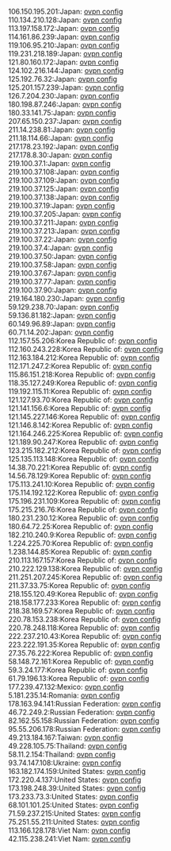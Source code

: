 106.150.195.201:Japan: [ovpn config](vpn/106_150_195_201.ovpn)  
110.134.210.128:Japan: [ovpn config](vpn/110_134_210_128.ovpn)  
113.197.158.172:Japan: [ovpn config](vpn/113_197_158_172.ovpn)  
114.161.86.239:Japan: [ovpn config](vpn/114_161_86_239.ovpn)  
119.106.95.210:Japan: [ovpn config](vpn/119_106_95_210.ovpn)  
119.231.218.189:Japan: [ovpn config](vpn/119_231_218_189.ovpn)  
121.80.160.172:Japan: [ovpn config](vpn/121_80_160_172.ovpn)  
124.102.216.144:Japan: [ovpn config](vpn/124_102_216_144.ovpn)  
125.192.76.32:Japan: [ovpn config](vpn/125_192_76_32.ovpn)  
125.201.157.239:Japan: [ovpn config](vpn/125_201_157_239.ovpn)  
126.7.204.230:Japan: [ovpn config](vpn/126_7_204_230.ovpn)  
180.198.87.246:Japan: [ovpn config](vpn/180_198_87_246.ovpn)  
180.33.141.75:Japan: [ovpn config](vpn/180_33_141_75.ovpn)  
207.65.150.237:Japan: [ovpn config](vpn/207_65_150_237.ovpn)  
211.14.238.81:Japan: [ovpn config](vpn/211_14_238_81.ovpn)  
211.18.114.66:Japan: [ovpn config](vpn/211_18_114_66.ovpn)  
217.178.23.192:Japan: [ovpn config](vpn/217_178_23_192.ovpn)  
217.178.8.30:Japan: [ovpn config](vpn/217_178_8_30.ovpn)  
219.100.37.1:Japan: [ovpn config](vpn/219_100_37_1.ovpn)  
219.100.37.108:Japan: [ovpn config](vpn/219_100_37_108.ovpn)  
219.100.37.109:Japan: [ovpn config](vpn/219_100_37_109.ovpn)  
219.100.37.125:Japan: [ovpn config](vpn/219_100_37_125.ovpn)  
219.100.37.138:Japan: [ovpn config](vpn/219_100_37_138.ovpn)  
219.100.37.19:Japan: [ovpn config](vpn/219_100_37_19.ovpn)  
219.100.37.205:Japan: [ovpn config](vpn/219_100_37_205.ovpn)  
219.100.37.211:Japan: [ovpn config](vpn/219_100_37_211.ovpn)  
219.100.37.213:Japan: [ovpn config](vpn/219_100_37_213.ovpn)  
219.100.37.22:Japan: [ovpn config](vpn/219_100_37_22.ovpn)  
219.100.37.4:Japan: [ovpn config](vpn/219_100_37_4.ovpn)  
219.100.37.50:Japan: [ovpn config](vpn/219_100_37_50.ovpn)  
219.100.37.58:Japan: [ovpn config](vpn/219_100_37_58.ovpn)  
219.100.37.67:Japan: [ovpn config](vpn/219_100_37_67.ovpn)  
219.100.37.77:Japan: [ovpn config](vpn/219_100_37_77.ovpn)  
219.100.37.90:Japan: [ovpn config](vpn/219_100_37_90.ovpn)  
219.164.180.230:Japan: [ovpn config](vpn/219_164_180_230.ovpn)  
59.129.238.70:Japan: [ovpn config](vpn/59_129_238_70.ovpn)  
59.136.81.182:Japan: [ovpn config](vpn/59_136_81_182.ovpn)  
60.149.96.89:Japan: [ovpn config](vpn/60_149_96_89.ovpn)  
60.71.14.202:Japan: [ovpn config](vpn/60_71_14_202.ovpn)  
112.157.55.206:Korea Republic of: [ovpn config](vpn/112_157_55_206.ovpn)  
112.160.243.228:Korea Republic of: [ovpn config](vpn/112_160_243_228.ovpn)  
112.163.184.212:Korea Republic of: [ovpn config](vpn/112_163_184_212.ovpn)  
112.171.247.2:Korea Republic of: [ovpn config](vpn/112_171_247_2.ovpn)  
115.86.151.218:Korea Republic of: [ovpn config](vpn/115_86_151_218.ovpn)  
118.35.127.249:Korea Republic of: [ovpn config](vpn/118_35_127_249.ovpn)  
119.192.115.11:Korea Republic of: [ovpn config](vpn/119_192_115_11.ovpn)  
121.127.93.70:Korea Republic of: [ovpn config](vpn/121_127_93_70.ovpn)  
121.141.156.6:Korea Republic of: [ovpn config](vpn/121_141_156_6.ovpn)  
121.145.227.146:Korea Republic of: [ovpn config](vpn/121_145_227_146.ovpn)  
121.146.8.142:Korea Republic of: [ovpn config](vpn/121_146_8_142.ovpn)  
121.164.246.225:Korea Republic of: [ovpn config](vpn/121_164_246_225.ovpn)  
121.189.90.247:Korea Republic of: [ovpn config](vpn/121_189_90_247.ovpn)  
123.215.182.212:Korea Republic of: [ovpn config](vpn/123_215_182_212.ovpn)  
125.135.113.148:Korea Republic of: [ovpn config](vpn/125_135_113_148.ovpn)  
14.38.70.221:Korea Republic of: [ovpn config](vpn/14_38_70_221.ovpn)  
14.56.78.129:Korea Republic of: [ovpn config](vpn/14_56_78_129.ovpn)  
175.113.241.10:Korea Republic of: [ovpn config](vpn/175_113_241_10.ovpn)  
175.114.192.122:Korea Republic of: [ovpn config](vpn/175_114_192_122.ovpn)  
175.196.231.109:Korea Republic of: [ovpn config](vpn/175_196_231_109.ovpn)  
175.215.216.76:Korea Republic of: [ovpn config](vpn/175_215_216_76.ovpn)  
180.231.230.12:Korea Republic of: [ovpn config](vpn/180_231_230_12.ovpn)  
180.64.72.25:Korea Republic of: [ovpn config](vpn/180_64_72_25.ovpn)  
182.210.240.9:Korea Republic of: [ovpn config](vpn/182_210_240_9.ovpn)  
1.224.225.70:Korea Republic of: [ovpn config](vpn/1_224_225_70.ovpn)  
1.238.144.85:Korea Republic of: [ovpn config](vpn/1_238_144_85.ovpn)  
210.113.167.157:Korea Republic of: [ovpn config](vpn/210_113_167_157.ovpn)  
210.222.129.138:Korea Republic of: [ovpn config](vpn/210_222_129_138.ovpn)  
211.251.207.245:Korea Republic of: [ovpn config](vpn/211_251_207_245.ovpn)  
211.37.33.75:Korea Republic of: [ovpn config](vpn/211_37_33_75.ovpn)  
218.155.120.49:Korea Republic of: [ovpn config](vpn/218_155_120_49.ovpn)  
218.158.177.233:Korea Republic of: [ovpn config](vpn/218_158_177_233.ovpn)  
218.38.169.57:Korea Republic of: [ovpn config](vpn/218_38_169_57.ovpn)  
220.78.153.238:Korea Republic of: [ovpn config](vpn/220_78_153_238.ovpn)  
220.78.248.118:Korea Republic of: [ovpn config](vpn/220_78_248_118.ovpn)  
222.237.210.43:Korea Republic of: [ovpn config](vpn/222_237_210_43.ovpn)  
223.222.191.35:Korea Republic of: [ovpn config](vpn/223_222_191_35.ovpn)  
27.35.76.222:Korea Republic of: [ovpn config](vpn/27_35_76_222.ovpn)  
58.148.72.161:Korea Republic of: [ovpn config](vpn/58_148_72_161.ovpn)  
59.3.24.177:Korea Republic of: [ovpn config](vpn/59_3_24_177.ovpn)  
61.79.196.13:Korea Republic of: [ovpn config](vpn/61_79_196_13.ovpn)  
177.239.47.132:Mexico: [ovpn config](vpn/177_239_47_132.ovpn)  
5.181.235.14:Romania: [ovpn config](vpn/5_181_235_14.ovpn)  
178.163.94.141:Russian Federation: [ovpn config](vpn/178_163_94_141.ovpn)  
46.72.249.2:Russian Federation: [ovpn config](vpn/46_72_249_2.ovpn)  
82.162.55.158:Russian Federation: [ovpn config](vpn/82_162_55_158.ovpn)  
95.55.206.178:Russian Federation: [ovpn config](vpn/95_55_206_178.ovpn)  
49.213.184.167:Taiwan: [ovpn config](vpn/49_213_184_167.ovpn)  
49.228.105.75:Thailand: [ovpn config](vpn/49_228_105_75.ovpn)  
58.11.2.154:Thailand: [ovpn config](vpn/58_11_2_154.ovpn)  
93.74.147.108:Ukraine: [ovpn config](vpn/93_74_147_108.ovpn)  
163.182.174.159:United States: [ovpn config](vpn/163_182_174_159.ovpn)  
172.220.4.137:United States: [ovpn config](vpn/172_220_4_137.ovpn)  
173.198.248.39:United States: [ovpn config](vpn/173_198_248_39.ovpn)  
173.233.73.3:United States: [ovpn config](vpn/173_233_73_3.ovpn)  
68.101.101.25:United States: [ovpn config](vpn/68_101_101_25.ovpn)  
71.59.237.215:United States: [ovpn config](vpn/71_59_237_215.ovpn)  
75.251.55.211:United States: [ovpn config](vpn/75_251_55_211.ovpn)  
113.166.128.178:Viet Nam: [ovpn config](vpn/113_166_128_178.ovpn)  
42.115.238.241:Viet Nam: [ovpn config](vpn/42_115_238_241.ovpn)  
